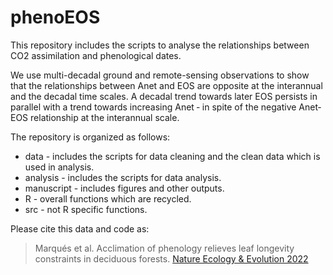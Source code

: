 # phenoEOS

This repository includes the scripts to analyse the relationships between CO2 assimilation and phenological dates.

We use multi-decadal ground and remote-sensing observations to show that the relationships between Anet and EOS are opposite at the interannual and the decadal time scales. A decadal trend towards later EOS persists in parallel with a trend towards increasing Anet ‐ in spite of the negative Anet‐EOS relationship at the interannual scale. 

The repository is organized as follows:
- data - includes the scripts for data cleaning and the clean data which is used in analysis.
- analysis - includes the scripts for data analysis.
- manuscript - includes figures and other outputs.
- R - overall functions which are recycled.
- src - not R specific functions.

Please cite this data and code as:

> Marqués et al. Acclimation of phenology relieves leaf longevity constraints in deciduous forests. [Nature Ecology & Evolution 2022](https://www.nature.com/articles/s41559-022-01946-1)
